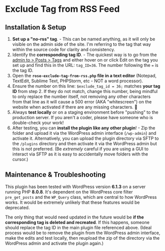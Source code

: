 # Exclude Tag from RSS Feed

## Installation & Setup

1. **Set up a "no-rss" tag**. - This can be named anything, as it will only be visible on the admin side of the site. I'm referring to the tag that way within the source code for clarity and consistency.
2. Identify the **corresponding tag ID**. - The quickest way is to go from the [admin to > Posts > Tags](https://dsacleveland.org/wp-admin/edit-tags.php?taxonomy=post_tag) and either hover on or click Edit on the tag you set up and find this in the URL: `tag_ID=36`. The number following the `=` is the tag ID.
3. Open the **`rose-exclude-tag-from-rss.php` file in a text editor** (Notepad, TextEdit, Sublime Text, PHPStorm, etc - NOT a word processor).
4. Ensure the number on this line: `$exclude_tag_id = 36;` matches **your tag ID** from step 2. If they do not match, change this number, being mindful to only replace the number itself, not removing any other characters from that line as it will cause a 500 error (AKA "whitescreen") on the website when activated if there are any missing characters. 🙂
5. Always **test locally** or on a staging environment before "pushing" to the production server. If you aren't a coder, please have someone who is double-check your work!
6. After testing, you can **install the plugin like any other plugin**! - Zip the folder and upload it via the WordPress admin interface (`/wp-admin`) and activate it. Alternatively, you can upload the plugin directory via SFTP to the `/plugins` directory and then activate it via the WordPress admin but this is not preferred. (Be *extremely* careful if you are using a GUI to interact via SFTP as it is easy to accidentally move folders with the cursor.)

## Maintenance & Troubleshooting

This plugin has been tested with WordPress version **6.1.3** on a server running PHP **8.0.8**. It's dependent on the WordPress core filter `pre_get_posts` and the `WP_Query` class, which are central to how WordPress works. It would be extremely unlikely that these features would be deprecated.

The only thing that would need updated in the future would be **if the corresponding tag is deleted and recreated**. If this happens, someone should replace the tag ID in the main plugin file referenced above. (Ideal process would be to remove the plugin from the WordPress admin interface, make the edits and test locally, then reupload the zip of the directory via the WordPress admin and activate the plugin again.)
